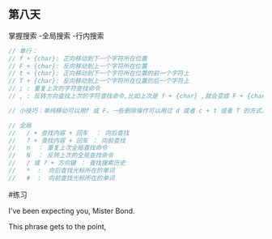 ## 第八天

掌握搜索 -全局搜索 -行内搜索

```js
// 单行：
// f + {char}: 正向移动到下一个字符所在位置
// F + {char}: 反向移动到上一个字符所在位置
// t + {char}: 正向移动到下一个字符所在位置的前一个字符上
// T + {char}: 反向移动到上一个字符所在位置的后一个字符上
// ; : 重复上次的字符查找命令
// , : 反转方向查找上次的字符查找命令,比如上次是 f + {char} ,就会变成 F + {char}

// 小技巧：单纯移动可以用f 或 F，一些删除操作可以用过 d 或者 c + t 或者 T 的方式。譬如练习例子中想要删除 Mister 之前的内容 可以使用 d + t + M 实现

// 全局
//   / + 查找内容 + 回车  ： 向后查找
//   ? + 查找内容 + 回车 ： 向前查找
//   n  ： 重复上次全局查找命令
//   N  ： 反转上次的全局查找命令
//   / 或 ? + 方向键 ： 查找搜索历史
//   *  :  向后查找光标所在的单词
//   #  :  向前查找光标所在的单词
```

#练习

I've been expecting you, Mister Bond.

This phrase gets to the point,
